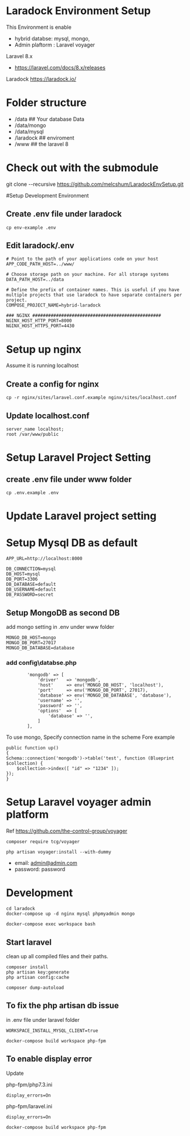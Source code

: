# Laradock Environment  Setup

This Environment is enable 
* hybrid databse: mysql, mongo,
* Admin plaftorm : Laravel voyager 

Laravel 8.x 
- https://laravel.com/docs/8.x/releases

Laradock
https://laradock.io/

# Folder structure
- /data  ## Your database Data  
- /data/mongo
- /data/mysql
- /laradock ## enviroment
- /www ## the laravel 8

# Check out with the submodule
git clone --recursive https://github.com/melcshum/LaradockEnvSetup.git

#Setup Development Environment
## Create .env file under laradock
```
cp env-example .env
```

## Edit laradock/.env 
```
# Point to the path of your applications code on your host
APP_CODE_PATH_HOST=../www/
 
# Choose storage path on your machine. For all storage systems
DATA_PATH_HOST=../data

# Define the prefix of container names. This is useful if you have multiple projects that use laradock to have separate containers per project.
COMPOSE_PROJECT_NAME=hybrid-laradock

### NGINX #################################################
NGINX_HOST_HTTP_PORT=8000
NGINX_HOST_HTTPS_PORT=4430
```
# Setup up nginx
Assume it is running localhost

## Create a config for nginx  

```
cp -r nginx/sites/laravel.conf.example nginx/sites/localhost.conf
```

## Update localhost.conf

```
server_name localhost;
root /var/www/public
```

# Setup Laravel Project Setting

## create .env file under www folder
```
cp .env.example .env
```

# Update Laravel project setting

# Setup Mysql DB as default

```
APP_URL=http://localhost:8000

DB_CONNECTION=mysql
DB_HOST=mysql
DB_PORT=3306
DB_DATABASE=default
DB_USERNAME=default
DB_PASSWORD=secret

```


## Setup MongoDB as second DB 

add mongo setting in .env under www folder
 
```
MONGO_DB_HOST=mongo
MONGO_DB_PORT=27017
MONGO_DB_DATABASE=database
```

### add config\databse.php
```
        'mongodb' => [
            'driver'   => 'mongodb',
            'host'     => env('MONGO_DB_HOST', 'localhost'),
            'port'     => env('MONGO_DB_PORT', 27017),
            'database' => env('MONGO_DB_DATABASE', 'database'),
            'username' => '',
            'password' => '',
            'options'  => [
                'database' => '',
            ]
        ],
```

To use mongo, Specify connection name in the scheme 
Fore example
```
public function up()
{
Schema::connection('mongodb')->table('test', function (Blueprint $collection) {
    $collection->index([ "id" => "1234" ]);
});
}
```



# Setup Laravel voyager admin platform

Ref
https://github.com/the-control-group/voyager

```
composer require tcg/voyager
```

```
php artisan voyager:install --with-dummy
```

- email: admin@admin.com
- password: password



# Development
```
cd laradock
docker-compose up -d nginx mysql phpmyadmin mongo
```

```
docker-compose exec workspace bash
```


## Start laravel  

clean up all compiled files and their paths.
```
composer install
php artisan key:generate
php artisan config:cache

composer dump-autoload
```

## To fix the  php artisan db issue
in .env file under laravel folder
``` 
WORKSPACE_INSTALL_MYSQL_CLIENT=true
```

```
docker-compose build workspace php-fpm
```

## To enable display error

Update

php-fpm/php7.3.ini 
```
display_errors=On
```

php-fpm/laravel.ini 
```
display_errors=On
```


```
docker-compose build workspace php-fpm
```

